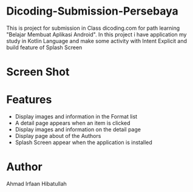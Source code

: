 # Dicoding-Submission-Persebaya
This is project for submission in Class dicoding.com for path learning "Belajar Membuat Aplikasi Android". In this project i have application my study in Kotlin Language and make some activity with Intent Explicit and build feature of Splash Screen

# Screen Shot


# Features
- Display images and information in the Format list
- A detail page appears when an item is clicked
- Display images and information on the detail page
- Display page about of the Authors
- Splash Screen appear when the application is installed

# Author

Ahmad Irfaan Hibatullah
